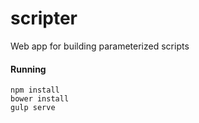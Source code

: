 # scripter
Web app for building parameterized scripts 

#### Running
```
npm install
bower install
gulp serve
```

